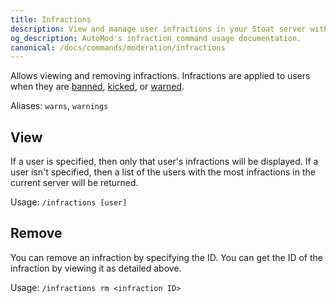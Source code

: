 ```yaml
---
title: Infractions
description: View and manage user infractions in your Stoat server with AutoMod. Track warnings, timeouts, and bans for comprehensive moderation.
og_description: AutoMod's infraction command usage documentation.
canonical: /docs/commands/moderation/infractions
---
```


Allows viewing and removing infractions. Infractions are applied to users when they are [banned](/docs/commands/moderation/ban), [kicked](/docs/commands/moderation/kick), or [warned](/docs/commands/moderation/warn).

Aliases: `warns`, `warnings`

## View

If a user is specified, then only that user's infractions will be displayed. If a user isn't specified, then a list of the users with the most infractions in the current server will be returned.

Usage: `/infractions [user]`

## Remove

You can remove an infraction by specifying the ID. You can get the ID of the infraction by viewing it as detailed above.

Usage: `/infractions rm <infraction ID>`
